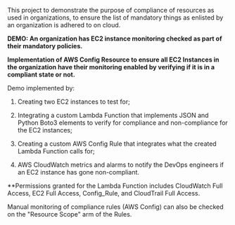 This project to demonstrate the purpose of compliance of resources as used in organizations, to ensure the list of mandatory things as enlisted by an organization is adhered to on cloud.

**DEMO: An organization has EC2 instance monitoring checked as part of their mandatory policies.**

**Implementation of AWS Config Resource to ensure all EC2 Instances in the organization have their monitoring enabled by verifying if it is in a compliant state or not.**

Demo implemented by:

1. Creating two EC2 instances to test for;

2. Integrating a custom Lambda Function that implements JSON and Python Boto3 elements to verify for compliance and non-compliance for the EC2 instances;

3. Creating a custom AWS Config Rule that integrates what the created Lambda Function calls for;

4. AWS CloudWatch metrics and alarms to notify the DevOps engineers if an EC2 instance has gone non-compliant.

**Permissions granted for the Lambda Function includes CloudWatch Full Access, EC2 Full Access, Config_Rule, and CloudTrail Full Access.

Manual monitoring of compliance rules (AWS Config) can also be checked on the "Resource Scope" arm of the Rules.

